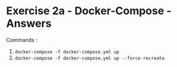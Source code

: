# Exercise 2a - Docker-Compose - Answers

Commands :

1. `docker-compose -f docker-compose.yml up`
1. `docker-compose -f docker-compose.yml up --force-recreate`
